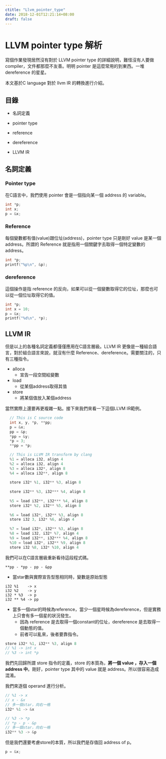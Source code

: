 ```yaml
---
ctitle: "Llvm_pointer_type"
date: 2018-12-01T12:21:14+08:00
draft: false
---
```


# LLVM pointer type 解析

寫個作業發現居然沒有對於 LLVM pointer type 的詳細說明，難怪沒有人要做 compiler，文件都那麼不友善。明明 pointer 是這麼常用的到東西。一堆 dereference 的星星。

本文基於C language 對於 llvm IR 的轉換進行介紹。

## 目錄

-  名詞定義
  - pointer type
  - reference
  - dereference

- LLVM IR

## 名詞定義

### Pointer type

在C語言中，我們使用 pointer 會是一個指向某一個 address 的 variable。

```c
int *p;
int x;
p = &x;
```

### Reference

每個變數都有值(value)跟位址(address)，pointer type 只是剛好 value 是某一個 address。所謂的 Reference 就是指用一個關鍵字去取得一個特定變數的address。

```c
int *p;
printf("%p\n", &p);
```

### dereference

這個操作是指 reference 的反向，如果可以從一個變數取得它的位址，那麼也可以從一個位址取得它的值。

```c
int *p;
int x = 10;
p = &x;
printf("%d\n", *p);
```

## LLVM IR

但是以上的各種名詞定義都僅僅應用在C語言層級。LLVM IR 更像是一種組合語言，對於組合語言來說，就沒有什麼 Reference、dereference。需要關注的，只有三種指令。

- alloca
  - 宣告一段空間給變數
- load
  - 從某個address取得其值
- store
  - 將某個值放入某個address

當然實際上還要再更複雜一點。接下來我們來看一下這個LLVM IR範例。

```c
  // This is C source code
  int x, y, *p, **pp;
  p = &x;
  pp = &p;
  *pp = &y;
  *p = 3;
  **pp = *p;

  // This is LLVM IR transform by clang
  %1 = alloca i32, align 4
  %2 = alloca i32, align 4
  %3 = alloca i32*, align 8
  %4 = alloca i32**, align 8
  
  store i32* %1, i32** %3, align 8
  
  store i32** %3, i32*** %4, align 8
  
  %5 = load i32**, i32*** %4, align 8
  store i32* %2, i32** %5, align 8
  
  %6 = load i32*, i32** %3, align 8
  store i32 3, i32* %6, align 4
  
  %7 = load i32*, i32** %3, align 8   
  %8 = load i32, i32* %7, align 4     
  %9 = load i32**, i32*** %4, align 8 
  %10 = load i32*, i32** %9, align 8  
  store i32 %8, i32* %10, align 4
```

我們可以在C語言層級重新看待這段程式碼。

```
**pp - *pp - pp - &pp
```

- 當star數與實際宣告型態相同時，變數是原始型態

```
i32 %1    -> x
i32 %2    -> y
i32 * %3  -> p
i32 ** %4 -> pp
```

- 當多一個star的時候為reference，當少一個星時候為dereference，但是實務上只會有多一個星的狀況發生。
  - 因為 reference 是去取得一個constant的位址，dereference 是去取得一個動態的值。
  - 前者可以亂來，後者要靠指令。

```c
store i32* %1, i32** %3, align 8
// %1 -> int x
// %3 -> int *p
```

我們先回歸所謂 store 指令的定義，store 的本質為，**將一個 value ，存入一個 address 中**。剛好，pointer type 其中的 value 就是 address。所以很容易造成混淆。

我們來逐個 operand 進行分析。

```c
// %1 -> x
// x - &x
// 多一個star，向右一格
i32* %1 -> &x
```

```c
// %3 -> *p
// *p - p - &p
// 多一個star，向右一格
i32** %3 -> &p
```

但是我們還要考慮store的本質，所以我們是存值回 address of p。

```c
p = &x;
```

